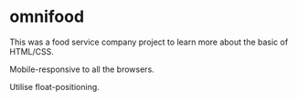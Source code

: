 # omnifood

This was a food service company project to learn more about the basic of HTML/CSS.

Mobile-responsive to all the browsers.

Utilise float-positioning.
